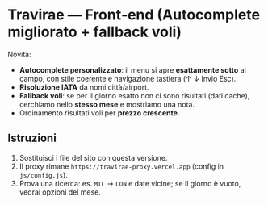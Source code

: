 
# Travirae — Front‑end (Autocomplete migliorato + fallback voli)

Novità:
- **Autocomplete personalizzato**: il menu si apre **esattamente sotto** al campo, con stile coerente e navigazione tastiera (↑ ↓ Invio Esc).
- **Risoluzione IATA** da nomi città/airport.
- **Fallback voli**: se per il giorno esatto non ci sono risultati (dati cache), cerchiamo nello **stesso mese** e mostriamo una nota.
- Ordinamento risultati voli per **prezzo crescente**.

## Istruzioni
1. Sostituisci i file del sito con questa versione.
2. Il proxy rimane `https://travirae-proxy.vercel.app` (config in `js/config.js`).
3. Prova una ricerca: es. `MIL` → `LON` e date vicine; se il giorno è vuoto, vedrai opzioni del mese.
